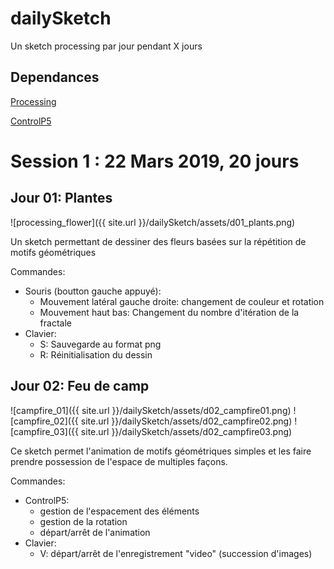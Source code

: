 # dailySketch
Un sketch processing par jour pendant X jours

## Dependances
[Processing](https://processing.org)

[ControlP5](http://www.sojamo.de/libraries/controlP5/)

# Session 1 : 22 Mars 2019, 20 jours
## Jour 01: Plantes
![processing_flower]({{ site.url }}/dailySketch/assets/d01_plants.png)

Un sketch permettant de dessiner des fleurs basées sur la répétition de motifs géométriques

Commandes:
- Souris (boutton gauche appuyé):
  - Mouvement latéral gauche droite: changement de couleur et rotation
  - Mouvement haut bas: Changement du nombre d'itération de la fractale
- Clavier:
  - S: Sauvegarde au format png
  - R: Réinitialisation du dessin

## Jour 02: Feu de camp
![campfire_01]({{ site.url }}/dailySketch/assets/d02_campfire01.png)
![campfire_02]({{ site.url }}/dailySketch/assets/d02_campfire02.png)
![campfire_03]({{ site.url }}/dailySketch/assets/d02_campfire03.png)

Ce sketch permet l'animation de motifs géométriques simples et les faire prendre possession de l'espace de multiples façons.

Commandes:
- ControlP5:
  - gestion de l'espacement des éléments
  - gestion de la rotation
  - départ/arrêt de l'animation
- Clavier:
  - V: départ/arrêt de l'enregistrement "video" (succession d'images)
